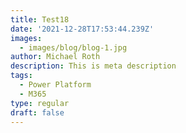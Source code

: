 ```yaml
---
title: Test18
date: '2021-12-28T17:53:44.239Z'
images:
  - images/blog/blog-1.jpg
author: Michael Roth
description: This is meta description
tags:
  - Power Platform
  - M365
type: regular
draft: false
---
```


